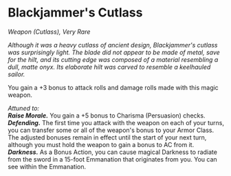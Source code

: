 # Blackjammer's Cutlass
*Weapon (Cutlass), Very Rare*

*Although it was a heavy cutlass of ancient design, Blackjammer's cutlass was surprisingly light. The blade did not appear to be made of metal, save for the hilt, and its cutting edge was composed of a material resembling a dull, matte onyx. Its elaborate hilt was carved to resemble a keelhauled sailor.*

You gain a +3 bonus to attack rolls and damage rolls made with this magic weapon.  

*Attuned to:*  
***Raise Morale.*** You gain a +5 bonus to Charisma (Persuasion) checks.  
***Defending.*** The first time you attack with the weapon on each of your turns, you can transfer some or all of the weapon's bonus to your Armor Class. The adjusted bonuses remain in effect until the start of your next turn, although you must hold the weapon to gain a bonus to AC from it.  
***Darkness.*** As a Bonus Action, you can cause magical Darkness to radiate from the sword in a 15-foot Emmanation that originates from you. You can see within the Emmanation.